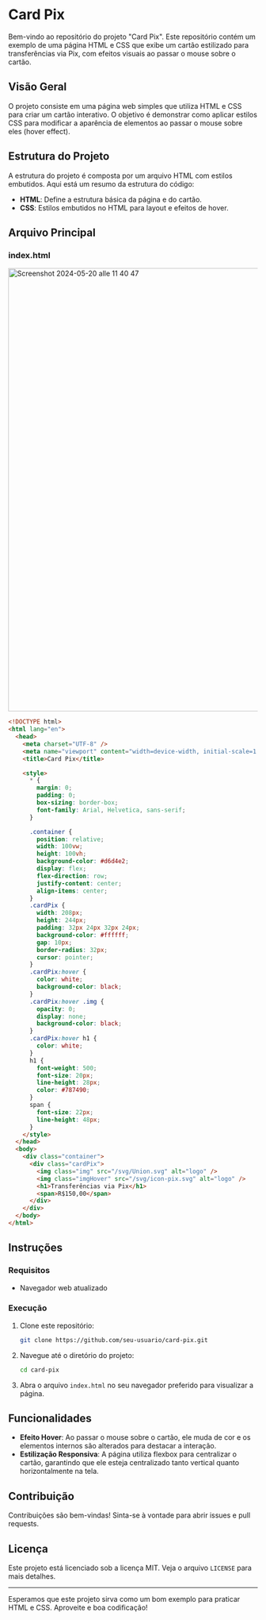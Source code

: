 # Card Pix

Bem-vindo ao repositório do projeto "Card Pix". Este repositório contém um exemplo de uma página HTML e CSS que exibe um cartão estilizado para transferências via Pix, com efeitos visuais ao passar o mouse sobre o cartão.

## Visão Geral

O projeto consiste em uma página web simples que utiliza HTML e CSS para criar um cartão interativo. O objetivo é demonstrar como aplicar estilos CSS para modificar a aparência de elementos ao passar o mouse sobre eles (hover effect).

## Estrutura do Projeto

A estrutura do projeto é composta por um arquivo HTML com estilos embutidos. Aqui está um resumo da estrutura do código:

- **HTML**: Define a estrutura básica da página e do cartão.
- **CSS**: Estilos embutidos no HTML para layout e efeitos de hover.

## Arquivo Principal

### index.html
<img width="893" alt="Screenshot 2024-05-20 alle 11 40 47" src="https://github.com/Matheuschimendes/Card-Pix/assets/93441084/541666a2-f4fa-45a7-ba21-44add09d4ad4">


```html
<!DOCTYPE html>
<html lang="en">
  <head>
    <meta charset="UTF-8" />
    <meta name="viewport" content="width=device-width, initial-scale=1.0" />
    <title>Card Pix</title>

    <style>
      * {
        margin: 0;
        padding: 0;
        box-sizing: border-box;
        font-family: Arial, Helvetica, sans-serif;
      }

      .container {
        position: relative;
        width: 100vw;
        height: 100vh;
        background-color: #d6d4e2;
        display: flex;
        flex-direction: row;
        justify-content: center;
        align-items: center;
      }
      .cardPix {
        width: 208px;
        height: 244px;
        padding: 32px 24px 32px 24px;
        background-color: #ffffff;
        gap: 10px;
        border-radius: 32px;
        cursor: pointer;
      }
      .cardPix:hover {
        color: white;
        background-color: black;
      }
      .cardPix:hover .img {
        opacity: 0;
        display: none;
        background-color: black;
      }
      .cardPix:hover h1 {
        color: white;
      }
      h1 {
        font-weight: 500;
        font-size: 20px;
        line-height: 28px;
        color: #787490;
      }
      span {
        font-size: 22px;
        line-height: 48px;
      }
    </style>
  </head>
  <body>
    <div class="container">
      <div class="cardPix">
        <img class="img" src="/svg/Union.svg" alt="logo" />
        <img class="imgHover" src="/svg/icon-pix.svg" alt="logo" />
        <h1>Transferências via Pix</h1>
        <span>R$150,00</span>
      </div>
    </div>
  </body>
</html>
```

## Instruções

### Requisitos

- Navegador web atualizado

### Execução

1. Clone este repositório:
   ```sh
   git clone https://github.com/seu-usuario/card-pix.git
   ```

2. Navegue até o diretório do projeto:
   ```sh
   cd card-pix
   ```

3. Abra o arquivo `index.html` no seu navegador preferido para visualizar a página.

## Funcionalidades

- **Efeito Hover**: Ao passar o mouse sobre o cartão, ele muda de cor e os elementos internos são alterados para destacar a interação.
- **Estilização Responsiva**: A página utiliza flexbox para centralizar o cartão, garantindo que ele esteja centralizado tanto vertical quanto horizontalmente na tela.

## Contribuição

Contribuições são bem-vindas! Sinta-se à vontade para abrir issues e pull requests.

## Licença

Este projeto está licenciado sob a licença MIT. Veja o arquivo `LICENSE` para mais detalhes.

---

Esperamos que este projeto sirva como um bom exemplo para praticar HTML e CSS. Aproveite e boa codificação!
